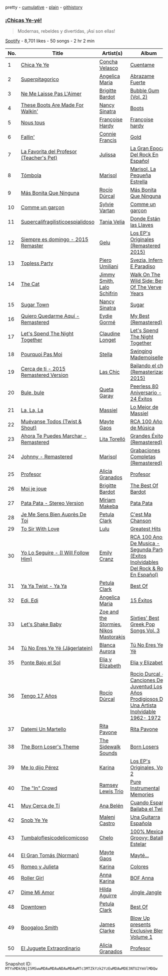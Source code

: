 pretty - [cumulative](/playlists/cumulative/37i9dQZF1DWUES7kJcgJ4x.md) - [plain](/playlists/plain/37i9dQZF1DWUES7kJcgJ4x) - [githistory](https://github.githistory.xyz/mackorone/spotify-playlist-archive/blob/main/playlists/plain/37i9dQZF1DWUES7kJcgJ4x)

### [¡Chicas Ye\-yé!](https://open.spotify.com/playlist/37i9dQZF1DWUES7kJcgJ4x)

> Modernas, rebeldes y divertidas, ¡Así son ellas!

[Spotify](https://open.spotify.com/user/spotify) - 8,701 likes - 50 songs - 2 hr 2 min

| No. | Title | Artist(s) | Album | Length |
|---|---|---|---|---|
| 1 | [Chica Ye Ye](https://open.spotify.com/track/5hv3nMY3NKyDL7cSsrSYog) | [Concha Velasco](https://open.spotify.com/artist/65wHdzrkQGEUFBFLkte7WO) | [Cuentame](https://open.spotify.com/album/7pHfAknqhkk00kN1H5pBqs) | 2:23 |
| 2 | [Superpitagorico](https://open.spotify.com/track/0XQPlcLH3L2KqY1mSSLDND) | [Angelica Maria](https://open.spotify.com/artist/4mQmpDH2FfT9FjSnAJV3U1) | [Abrazame Fuerte](https://open.spotify.com/album/1K734Om38JYLMwRSycrMkp) | 1:36 |
| 3 | [Ne Me Laisse Pas L'Aimer](https://open.spotify.com/track/4D2nYW0lvUSkkaQsD9B21F) | [Brigitte Bardot](https://open.spotify.com/artist/1q24xIsAD7JZuVkTLR9TJy) | [Bubble Gum \(Vol\. 2\)](https://open.spotify.com/album/2OMk77L7S7Fprc3LFmx3l0) | 1:57 |
| 4 | [These Boots Are Made For Walkin'](https://open.spotify.com/track/2nwCO1PqpvyoFIvq3Vrj8N) | [Nancy Sinatra](https://open.spotify.com/artist/3IZrrNonYELubLPJmqOci2) | [Boots](https://open.spotify.com/album/62FTy4WqUxi3paBlxOhh4M) | 2:46 |
| 5 | [Nous tous](https://open.spotify.com/track/6lTNBo7bOR5gH2JPH1TnWZ) | [Françoise Hardy](https://open.spotify.com/artist/7x3f7c0fBanNlQwpx1255g) | [Françoise hardy](https://open.spotify.com/album/40uyk9JHoTD2P5IpPBomsI) | 1:42 |
| 6 | [Fallin'](https://open.spotify.com/track/3ZDcQjE8kM4Sj4a2Svgktp) | [Connie Francis](https://open.spotify.com/artist/3EY5DxGdy7x4GelivOjS2Q) | [Gold](https://open.spotify.com/album/55tp3YLqWTfSbXe4CPgJQR) | 2:13 |
| 7 | [La Favorita del Profesor \(Teacher's Pet\)](https://open.spotify.com/track/1kazUHPjrHaLk4gohVwdVQ) | [Julissa](https://open.spotify.com/artist/6WCFOdK10oxg9dYaaIyeZu) | [La Gran Epoca Del Rock En Español](https://open.spotify.com/album/2Y6wv1hbC7B1vBg4GOdlOT) | 2:24 |
| 8 | [Tómbola](https://open.spotify.com/track/2NUTJK1BazWlFoHiRQzlTw) | [Marisol](https://open.spotify.com/artist/0sJaoFM0uFCOBE5Qcrhv7n) | [Marisol\. La Pequeña Estrella](https://open.spotify.com/album/6w4u33Z6xVyAUJOnDNkmcT) | 2:32 |
| 9 | [Más Bonita Que Ninguna](https://open.spotify.com/track/5xfYIP4HzT80lBrSoS2aQT) | [Rocío Dúrcal](https://open.spotify.com/artist/2uyweLa0mvPZH6eRzDddeB) | [Más Bonita Que Ninguna](https://open.spotify.com/album/4fEnuulMQMw7nPgt1X6DdK) | 2:55 |
| 10 | [Comme un garçon](https://open.spotify.com/track/7lhFTUreHC51OsFHTGdy6c) | [Sylvie Vartan](https://open.spotify.com/artist/3Zi9cVUyWeAFjxEHn3bCqZ) | [Comme un garçon](https://open.spotify.com/album/65XVPzsge42MC6cOVXqo1q) | 3:16 |
| 11 | [Supercalifragilisticoespialidoso](https://open.spotify.com/track/2nsdIXWjz3oq7uK75aJldh) | [Tania Velia](https://open.spotify.com/artist/7JphpBGpfygziWKh2Wuu3G) | [Donde Están las Llaves](https://open.spotify.com/album/60BZH8eGyNMsjl3WvcZVYn) | 2:10 |
| 12 | [Siempre es domingo \- 2015 Remaster](https://open.spotify.com/track/0JyL6nklvYdBAxpfLmvZBp) | [Gelu](https://open.spotify.com/artist/2yjN5JRnodrl8NsktcIZ8A) | [Los EP's Originales \(Remastered 2015\)](https://open.spotify.com/album/1KmBro1fKa2NTUyuGqo3VS) | 2:02 |
| 13 | [Topless Party](https://open.spotify.com/track/7lCzY3lj586QbvglU8TCtU) | [Piero Umiliani](https://open.spotify.com/artist/5sD7Cf3SaTVcrg81GQi1Xk) | [Svezia, Inferno E Paradiso](https://open.spotify.com/album/5c2CBLkvafstLlKDfO2Q5a) | 3:04 |
| 14 | [The Cat](https://open.spotify.com/track/3accySZJEWnG4okxKazrFe) | [Jimmy Smith](https://open.spotify.com/artist/5GXruybcLmXPjR9rKKFyS6), [Lalo Schifrin](https://open.spotify.com/artist/39iHRO9MH9To3gjW7wqaW1) | [Walk On The Wild Side: Best Of The Verve Years](https://open.spotify.com/album/3oRxz25doj2HKXUjoNO2ti) | 3:26 |
| 15 | [Sugar Town](https://open.spotify.com/track/0AWN35e76cvPxAUms8SojX) | [Nancy Sinatra](https://open.spotify.com/artist/3IZrrNonYELubLPJmqOci2) | [Sugar](https://open.spotify.com/album/6rqIXGej4Zy1PZtU8J9gEC) | 2:26 |
| 16 | [Quiero Quedarme Aquí \- Remastered](https://open.spotify.com/track/1NV2n81StzrL8svv01aZaA) | [Eydie Gormé](https://open.spotify.com/artist/6HnHBbeScFiQKXt3sUQA3Z) | [My Best \(Remastered\)](https://open.spotify.com/album/4NmjPjTRWoQa33BLUyYPv5) | 2:18 |
| 17 | [Let's Spend The Night Together](https://open.spotify.com/track/46KY6zEdoMnjSh2DJqs20K) | [Claudine Longet](https://open.spotify.com/artist/7kQFwkR1mTWfGdtZfcvrZP) | [Let's Spend The Night Together](https://open.spotify.com/album/6soxHHJE1GM0BjqOv1N8lV) | 3:52 |
| 18 | [Pourquoi Pas Moi](https://open.spotify.com/track/40PaVbkEZY0sz6m4P4NdfH) | [Stella](https://open.spotify.com/artist/0ZPDnYMSbQCDhIZ3KTkhTA) | [Swinging Mademoiselles](https://open.spotify.com/album/7CkK9z6Cd7xH2Yz0cOPnnb) | 2:53 |
| 19 | [Cerca de ti \- 2015 Remastered Version](https://open.spotify.com/track/3E03E8hqTwUBmkNcWqnC19) | [Las Chic](https://open.spotify.com/artist/17V3HR9eBXClxwY2oS0Foj) | [Bailando el chic \(Remasterizado 2015\)](https://open.spotify.com/album/3PoBHm7Eh5S0MAY42odJ3T) | 2:30 |
| 20 | [Bule, bule](https://open.spotify.com/track/1e5fCFpVSLlpDvUBv8U9zd) | [Queta Garay](https://open.spotify.com/artist/62j60zX240zvCx8ZGfaqjg) | [Peerless 80 Aniversario \- 24 Éxitos](https://open.spotify.com/album/52eGdmCUeEOIJFOM1rGJYX) | 2:33 |
| 21 | [La, La, La](https://open.spotify.com/track/1ApXNkjfjxkSDoezO8Kh8g) | [Massiel](https://open.spotify.com/artist/7gAcNqHWOMnqnsTBjq7v0T) | [Lo Mejor de Massiel](https://open.spotify.com/album/44JyWGnSQObZVILBVQ4hnF) | 2:32 |
| 22 | [Muévanse Todos \(Twist & Shout\)](https://open.spotify.com/track/1SI9SfO4HvnROLWfw7KjFZ) | [Mayte Gaos](https://open.spotify.com/artist/2nWZrWrYWk8Y9gBtprx8Hb) | [RCA 100 Años de Música](https://open.spotify.com/album/5BbFGTn3ycNbdhVxL4etdm) | 1:58 |
| 23 | [Ahora Te Puedes Marchar \- Remastered](https://open.spotify.com/track/4xfF88HtFcohZYbuNUl2Ag) | [Lita Torelló](https://open.spotify.com/artist/220JuDukvxjcVJeEC1o3mx) | [Grandes Éxitos \(Remastered\)](https://open.spotify.com/album/6M4RDtWU6nyWwo2EG7aSkv) | 2:40 |
| 24 | [Johnny \- Remastered](https://open.spotify.com/track/5QUna8ZopPtdNbdVKfbo44) | [Marisol](https://open.spotify.com/artist/0sJaoFM0uFCOBE5Qcrhv7n) | [Grabaciones Completas \(Remastered\)](https://open.spotify.com/album/4FYwjdq1HA7SenIHj5gNdQ) | 2:12 |
| 25 | [Profesor](https://open.spotify.com/track/5JZSW0sHsLPoEPye1jQc4A) | [Alicia Granados](https://open.spotify.com/artist/4MdLsOw1fEglZyW9qkEaft) | [Profesor](https://open.spotify.com/album/1bqkkVj2oGYrp9832YeIfc) | 1:51 |
| 26 | [Moi je joue](https://open.spotify.com/track/3UodijH4fESPUiVz7t8TJC) | [Brigitte Bardot](https://open.spotify.com/artist/1q24xIsAD7JZuVkTLR9TJy) | [The Best Of Bardot](https://open.spotify.com/album/7zBRw7aeKzugZ5bkFtcSID) | 1:38 |
| 27 | [Pata Pata \- Stereo Version](https://open.spotify.com/track/7d3cKDG22Ig9kZOS1qsq3S) | [Miriam Makeba](https://open.spotify.com/artist/18RkLKfeoUgZflWv9os25W) | [Pata Pata](https://open.spotify.com/album/1y0oTN8oxJPyY06ypQBDFv) | 3:00 |
| 28 | [Je Me Sens Bien Auprès De Toi](https://open.spotify.com/track/5vzRM8egqzJlRNe5U1cS09) | [Petula Clark](https://open.spotify.com/artist/6nKqt1nbSBEq3iUXD1Xgz8) | [C'est Ma Chanson](https://open.spotify.com/album/2IaUpJITUIyHRebMM2ANy1) | 2:24 |
| 29 | [To Sir With Love](https://open.spotify.com/track/5ox7YOS0Tovw2OIp1T4Ste) | [Lulu](https://open.spotify.com/artist/0jYKX08u1XxmHrl5TdM2QZ) | [Greatest Hits](https://open.spotify.com/album/7aFxNDhGJl5Jy0wUyydqSI) | 2:43 |
| 30 | [Yo Lo Seguire \- \(I Will Follow Him\)](https://open.spotify.com/track/2bSGIbnr1Mwg8tQlbDMKP3) | [Emily Cranz](https://open.spotify.com/artist/6Sqy9l1z22tjcNC9lqVDbt) | [RCA 100 Anos De Musica \- Segunda Parte \(Exitos Inolvidables Del Rock & Roll En Español\)](https://open.spotify.com/album/2e5up6v7vHRX4lFW2N43OK) | 2:32 |
| 31 | [Ya Ya Twist \- Ya Ya](https://open.spotify.com/track/6CBPkkXeYqTyngmRfdQR4C) | [Petula Clark](https://open.spotify.com/artist/6nKqt1nbSBEq3iUXD1Xgz8) | [Best Of](https://open.spotify.com/album/6hBP1ZDOKNjjaPODomhGmN) | 2:12 |
| 32 | [Edi, Edi](https://open.spotify.com/track/0a59DGdqkzBNuVYVpI5Mx7) | [Angelica Maria](https://open.spotify.com/artist/4mQmpDH2FfT9FjSnAJV3U1) | [15 Éxitos](https://open.spotify.com/album/7uPzKdcqvqwzibkvJHXL6z) | 2:27 |
| 33 | [Let's Shake Baby](https://open.spotify.com/track/4YxycWQkXTmhxFmlCzeVjg) | [Zoe and the Stormies](https://open.spotify.com/artist/13Ocf5aEBC9rxxx8zEiWf6), [Nikos Mastorakis](https://open.spotify.com/artist/5epd50kg8EHEdO4xIggASf) | [Sixties' Best Greek Pop Songs Vol\. 3](https://open.spotify.com/album/1aK1LgKJJ6lezxkF3eI7Ej) | 2:04 |
| 34 | [Tú No Eres Ye Yé \(Jägerlatein\)](https://open.spotify.com/track/1Za7ZDhPUshMp2MOTiFbKT) | [Blanca Aurora](https://open.spotify.com/artist/4PPSXsmdy7P9QBDuoBLJ7M) | [Tú No Eres Ye Yé](https://open.spotify.com/album/2DuHHwSXls32idFXEZkiI0) | 2:19 |
| 35 | [Ponte Bajo el Sol](https://open.spotify.com/track/5wXoMLwfBQiUrz5lRLFv6X) | [Elia y Elizabeth](https://open.spotify.com/artist/6R6PqKFwzVPIePSH8BCKvf) | [Elia y Elizabeth](https://open.spotify.com/album/2KhUgSOmxMXBwzh0qBEEBq) | 2:05 |
| 36 | [Tengo 17 Años](https://open.spotify.com/track/6MhIzu7jyYl7lCmAGLPhNZ) | [Rocío Dúrcal](https://open.spotify.com/artist/2uyweLa0mvPZH6eRzDddeB) | [Rocio Durcal \- Canciones De Juventud Los Años Prodigiosos De Una Artista Inolvidable 1962\- 1972](https://open.spotify.com/album/13lSObYUJPdxDePasnJxYh) | 3:01 |
| 37 | [Datemi Un Martello](https://open.spotify.com/track/7c8pZpotK38DHT5M7zu2xR) | [Rita Pavone](https://open.spotify.com/artist/3xc8CD41vwsoBNkGXL3pS7) | [Rita Pavone](https://open.spotify.com/album/5WTAc7on7wkTCB9RAUJLcC) | 2:49 |
| 38 | [The Born Loser's Theme](https://open.spotify.com/track/2K89nNrayOqbAWDlTwxsd4) | [The Sidewalk Sounds](https://open.spotify.com/artist/4CV3N7gi2jJZJDZJP0ib60) | [Born Losers](https://open.spotify.com/album/2O0v7b7SRw2YH2vRjaLVKx) | 1:47 |
| 39 | [Me lo dijo Pérez](https://open.spotify.com/track/3ncN95x01VjT3FPm1ymMCc) | [Karina](https://open.spotify.com/artist/7kL7lbaqaHIUB3Ol5YU69a) | [Los EP's Originales, Vol\. 2](https://open.spotify.com/album/3BdHDRBRICbHKSx5d67PGR) | 2:11 |
| 40 | [The "In" Crowd](https://open.spotify.com/track/139BfysfluWVAu4gnNh7L8) | [Ramsey Lewis Trio](https://open.spotify.com/artist/4jZOiPysIzYxbDcDEOZmhu) | [Pure Instrumental Memories](https://open.spotify.com/album/0e8GoDLOOtT97WUR6xRZjq) | 3:14 |
| 41 | [Muy Cerca de Tí](https://open.spotify.com/track/5f80txb4SYgEJtO6QTKS9l) | [Ana Belén](https://open.spotify.com/artist/4NOZW7dBOmBMMAG9EGQd4t) | [Cuando España Bailaba el Twist](https://open.spotify.com/album/1S1vdRlUTJVDMMNCEol9zU) | 2:32 |
| 42 | [Snob Ye Ye](https://open.spotify.com/track/4D3FBC7IY6BPfDS2ujBHuX) | [Maleni Castro](https://open.spotify.com/artist/4ANgotw3bp4zcRUsl6tbRt) | [Una Guitarra Española](https://open.spotify.com/album/2WfpqizNpjBpzLEwHboLjp) | 2:05 |
| 43 | [Tumbaloflesicodelicomicoso](https://open.spotify.com/track/1Ae5yrpad97frKpGWjRVVD) | [Chelo](https://open.spotify.com/artist/4IRgZYuKlqlD3BCEhb52ne) | [100% Mexican Groovy: Batalla Estelar](https://open.spotify.com/album/6hdSAnqtrTwNd8yzvlVmRr) | 2:46 |
| 44 | [El Gran Tomás \(Norman\)](https://open.spotify.com/track/7b94Oh1p69ue3mCdXsngrh) | [Mayte Gaos](https://open.spotify.com/artist/2nWZrWrYWk8Y9gBtprx8Hb) | [Mayté...](https://open.spotify.com/album/4bRUoxWothLJaJpXI03MrX) | 2:12 |
| 45 | [Romeo y Julieta](https://open.spotify.com/track/5G16h0fFvNuQmwA6y78QM6) | [Karina](https://open.spotify.com/artist/7kL7lbaqaHIUB3Ol5YU69a) | [Colores](https://open.spotify.com/album/1Scgivd40jqSf5QybT3Itq) | 2:34 |
| 46 | [Roller Girl](https://open.spotify.com/track/7fxZpBlviGbIQ3MdWr2Nch) | [Anna Karina](https://open.spotify.com/artist/5Hdnj4ih6VtuvwwNFUAMEC) | [BOF Anna](https://open.spotify.com/album/7lamDMJGneBZtJBtfwas9v) | 2:23 |
| 47 | [Dime Mi Amor](https://open.spotify.com/track/0OntImjbj7R9nZcWx4CkDv) | [Hilda Aguirre](https://open.spotify.com/artist/3OSm0uwQm0s67bllaGW80E) | [Jingle Jangle](https://open.spotify.com/album/4VO4juUpEGOsIxEmRrkwOC) | 2:02 |
| 48 | [Downtown](https://open.spotify.com/track/4AK7JaKbg3LLVszqndBXOF) | [Petula Clark](https://open.spotify.com/artist/6nKqt1nbSBEq3iUXD1Xgz8) | [Best Of](https://open.spotify.com/album/6hBP1ZDOKNjjaPODomhGmN) | 3:05 |
| 49 | [Boogaloo Smith](https://open.spotify.com/track/1CYfqpy4TmfTBSZSll6Vhq) | [James Clarke](https://open.spotify.com/artist/5ooAHetwsdFoL1RaRcfDXG) | [Blow Up presents Exclusive Blend Volume 1](https://open.spotify.com/album/4cZe6XeALxQjhc2Mh778Sg) | 1:36 |
| 50 | [El Juguete Extraordinario](https://open.spotify.com/track/3b7NqPaGppHqg5gubaJNen) | [Alicia Granados](https://open.spotify.com/artist/4MdLsOw1fEglZyW9qkEaft) | [Profesor](https://open.spotify.com/album/1bqkkVj2oGYrp9832YeIfc) | 2:08 |

Snapshot ID: `MTYxMDk5NjI5MSwwMDAwMDAwNDAwMDAwMTc3MTZkYzk2YzEwMDAwMDE3NTU2YmVlMDQw`
